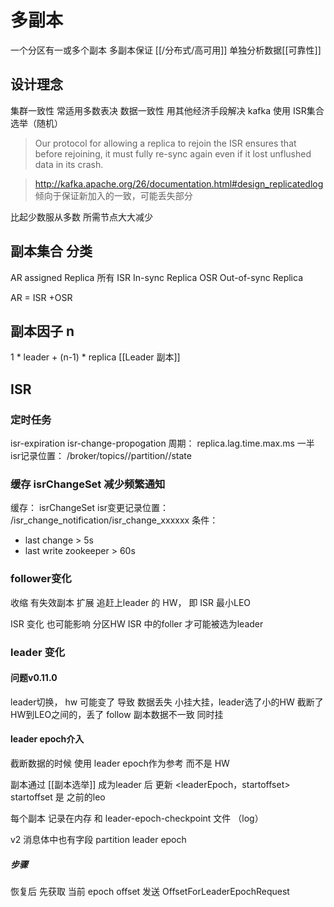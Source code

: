 # 多副本 
一个分区有一或多个副本
多副本保证 [[/分布式/高可用]]
单独分析数据[[可靠性]]

## 设计理念
集群一致性 常适用多数表决
数据一致性 用其他经济手段解决
kafka 使用 ISR集合 选举（随机）

> Our protocol for allowing a replica to rejoin the ISR ensures that before rejoining, it must fully re-sync again even if it lost unflushed data in its crash.

> http://kafka.apache.org/26/documentation.html#design_replicatedlog
倾向于保证新加入的一致，可能丢失部分

比起少数服从多数 所需节点大大减少

## 副本集合 分类

AR assigned Replica 所有
ISR In-sync Replica 
OSR Out-of-sync Replica

AR = ISR +OSR

## 副本因子 n
1 * leader + (n-1) * replica
[[Leader 副本]]

## ISR
### 定时任务
isr-expiration
isr-change-propogation
周期： replica.lag.time.max.ms 一半
isr记录位置： /broker/topics/<topic>/partition/<partition>/state
### 缓存 isrChangeSet 减少频繁通知
缓存： isrChangeSet
isr变更记录位置： /isr_change_notification/isr_change_xxxxxx
条件：
 - last change > 5s
 - last write zookeeper > 60s

### follower变化 

收缩 有失效副本
扩展 追赶上leader 的 HW， 即 ISR 最小LEO

ISR 变化 也可能影响 分区HW
ISR 中的foller 才可能被选为leader


### leader 变化
#### 问题v0.11.0 
leader切换， hw 可能变了 导致
数据丢失 小挂大挂，leader选了小的HW 截断了HW到LEO之间的，丢了
follow 副本数据不一致 同时挂
#### leader epoch介入
截断数据的时候 使用 leader epoch作为参考 而不是 HW

副本通过 [[副本选举]] 成为leader 后 更新 <leaderEpoch，startoffset> startoffset 是 之前的leo

每个副本 记录在内存 和 leader-epoch-checkpoint 文件 （log）

v2 消息体中也有字段 partition leader epoch

##### 步骤
恢复后 先获取 当前 epoch offset
发送 OffsetForLeaderEpochRequest


